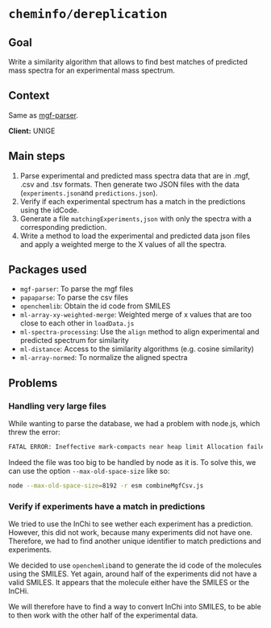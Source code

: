# `cheminfo/dereplication`

## Goal
Write a similarity algorithm that allows to find best matches of predicted mass spectra for an experimental mass spectrum.

## Context

Same as [mgf-parser](./mgf-parser.md).

**Client:** UNIGE

## Main steps

1. Parse experimental and predicted mass spectra data that are in .mgf, .csv and .tsv formats. Then generate two JSON files with the data (`experiments.json`and `predictions.json`).
2. Verify if each experimental spectrum has a match in the predictions using the idCode.
3. Generate a file `matchingExperiments,json` with only the spectra with a corresponding prediction.
4. Write a method to load the experimental and predicted data json files and apply a weighted merge to the X values of all the spectra.

## Packages used

- `mgf-parser`: To parse the mgf files
- `papaparse`: To parse the csv files
- `openchemlib`: Obtain the id code from SMILES
- `ml-array-xy-weighted-merge`: Weighted merge of x values that are too close to each other in `loadData.js`
- `ml-spectra-processing`: Use the `align` method to align experimental and predicted spectrum for similarity
- `ml-distance`: Access to the similarity algorithms (e.g. cosine similarity)
- `ml-array-normed`: To normalize the aligned spectra

## Problems

### Handling very large files

While wanting to parse the database, we had a problem with node.js, which threw the error:

```bash
FATAL ERROR: Ineffective mark-compacts near heap limit Allocation failed - JavaScript heap out of memory
```

Indeed the file was too big to be handled by node as it is. To solve this, we can use the option `--max-old-space-size` like so:

```bash
node --max-old-space-size=8192 -r esm combineMgfCsv.js
```

### Verify if experiments have a match in predictions

We tried to use the InChi to see wether each experiment has a prediction. However, this did not work, because many experiments did not have one. Therefore, we had to find another unique identifier to match predictions and experiments.

We decided to use `openchemlib`and to generate the id code of the molecules using the SMILES. Yet again, around half of the experiments did not have a valid SMILES. It appears that the molecule either have the SMILES or the InCHi. 

We will therefore have to find a way to convert InChi into SMILES, to be able to then work with the other half of the experimental data.
